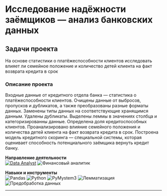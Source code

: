 # Исследование надёжности заёмщиков — анализ банковских данных

## Задачи проекта  

На основе статистики о платёжеспособности клиентов исследовать влияет ли семейное положение и количество детей клиента на факт возврата кредита в срок  

### Описание проекта
Входные данные от кредитного отдела банка  — статистика о платёжеспособности клиентов. 
Очищены данные от выбросов, пропусков и дубликатов, а также преобразованы разные форматы данных. Заменены типы данных на соответствующие хранящимся данным. Удалены дубликаты. Выделены леммы в значениях столбца и категоризированны данные.
Определена доля кредитоспособных клиентов.
Проанализировано влияние семейного положения и количества детей клиента на факт возврата кредита в срок. 
Построена модель кредитного скоринга — специальной системы, которая оценивает способность потенциального заёмщика вернуть кредит банку.

**Направление деятельности**  
[![Data Analyst](https://img.shields.io/static/v1?label=&message=Data%20Analyst&color=blue)](#)
![Финансовый аналитик](https://img.shields.io/static/v1?label=&message=Финансовый%20аналитик&color=blue)

**Навыки и инструменты**  
![Pandas](https://img.shields.io/static/v1?label=&message=Pandas&color=blue)
![Python](https://img.shields.io/static/v1?label=&message=Python&color=blue)
![PyMystem3](https://img.shields.io/static/v1?label=&message=PyMystem3&color=blue)
![Лемматизация](https://img.shields.io/static/v1?label=&message=Лемматизация&color=blue)
![Предобработка данных](https://img.shields.io/static/v1?label=&message=Предобработка%20данных&color=blue)

---
